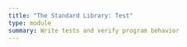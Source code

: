 ```yaml
---
title: "The Standard Library: Test"
type: module
summary: Write tests and verify program behavior
---
```

